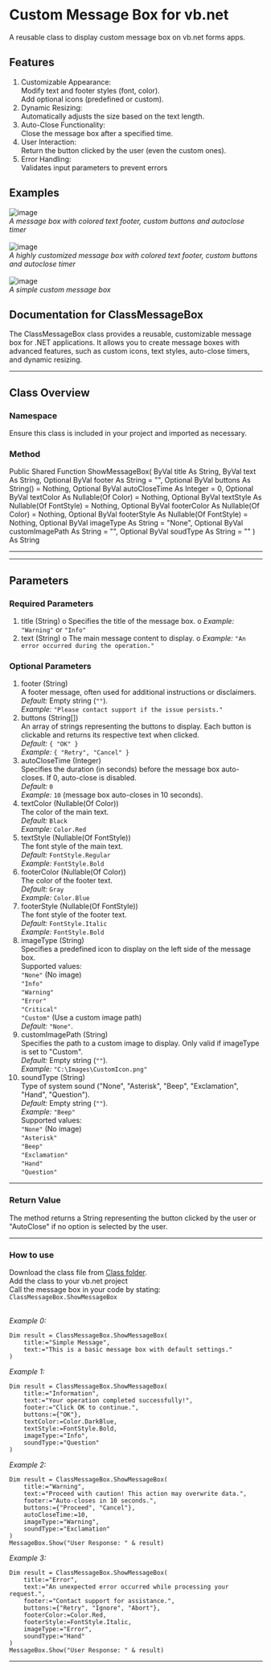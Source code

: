 # Custom Message Box for vb.net
A reusable class to display custom message box on vb.net forms apps.
## Features
1.	Customizable Appearance:
<br>	Modify text and footer styles (font, color).
<br>	Add optional icons (predefined or custom).
2.	Dynamic Resizing:
<br>	Automatically adjusts the size based on the text length.
3.	Auto-Close Functionality:
<br>	Close the message box after a specified time.
4.	User Interaction:
<br>	Return the button clicked by the user (even the custom ones).
5.	Error Handling:
<br>	Validates input parameters to prevent errors

## Examples
![image](https://github.com/user-attachments/assets/3a1dad19-6f78-4174-90c9-d5d9044379ba)\
*A message box with colored text footer, custom buttons and autoclose timer*\
<br>
![image](https://github.com/user-attachments/assets/3f58a5dc-5b83-4da2-92c8-a18318185f0e)\
*A highly customized message box with colored text footer, custom buttons and autoclose timer*\
<br>
![image](https://github.com/user-attachments/assets/0ad7b0ec-8a4c-4430-878e-e65a4aa78574)\
*A simple custom message box*
<br>
## Documentation for ClassMessageBox
The ClassMessageBox class provides a reusable, customizable message box for .NET applications. It allows you to create message boxes with advanced features, such as custom icons, text styles, auto-close timers, and dynamic resizing.
________________________________________________________________________________________________________________________
## Class Overview
### Namespace
Ensure this class is included in your project and imported as necessary.
### Method
Public Shared Function ShowMessageBox(
    ByVal title As String,
    ByVal text As String,
    Optional ByVal footer As String = "",
    Optional ByVal buttons As String() = Nothing,
    Optional ByVal autoCloseTime As Integer = 0,
    Optional ByVal textColor As Nullable(Of Color) = Nothing,
    Optional ByVal textStyle As Nullable(Of FontStyle) = Nothing,
    Optional ByVal footerColor As Nullable(Of Color) = Nothing,
    Optional ByVal footerStyle As Nullable(Of FontStyle) = Nothing,
    Optional ByVal imageType As String = "None",
    Optional ByVal customImagePath As String = "",
    Optional ByVal soudType As String = ""
) As String

---

________________________________________________________________________________________________________________________
## Parameters
### Required Parameters
1.	title (String)
o	Specifies the title of the message box.
o	*Example:* `"Warning"` or `"Info"`
2.	text (String)
o	The main message content to display.
o	*Example:* `"An error occurred during the operation."`

### Optional Parameters
1.	footer (String)
<br>	A footer message, often used for additional instructions or disclaimers.
<br>	*Default:* Empty string (`""`).
<br>	*Example:* `"Please contact support if the issue persists."`
2.	buttons (String[])
<br>	An array of strings representing the buttons to display. Each button is clickable and returns its respective text when clicked.
<br>	*Default:* `{ "OK" }`
<br>	*Example:* `{ "Retry", "Cancel" }`
3.	autoCloseTime (Integer)
<br>	Specifies the duration (in seconds) before the message box auto-closes. If 0, auto-close is disabled.
<br>	*Default:* `0`
<br>	*Example:* `10` (message box auto-closes in 10 seconds).
4.	textColor (Nullable(Of Color))
<br>	The color of the main text.
<br>	*Default:* `Black`
<br>	*Example:* `Color.Red`
5.	textStyle (Nullable(Of FontStyle))
<br>	The font style of the main text.
<br>	*Default:* `FontStyle.Regular`
<br>	*Example:* `FontStyle.Bold`
6.	footerColor (Nullable(Of Color))
<br>	The color of the footer text.
<br>	*Default:* `Gray`
<br>	*Example:* `Color.Blue`
7.	footerStyle (Nullable(Of FontStyle))
<br>	The font style of the footer text.
<br>	*Default:* `FontStyle.Italic`
<br>	*Example:* `FontStyle.Bold`
8.	imageType (String)
<br>	Specifies a predefined icon to display on the left side of the message box.
<br>	Supported values: 
<br>	`"None"` (No image)
<br>	`"Info"`
<br>	`"Warning"`
<br>	`"Error"`
<br>	`"Critical"`
<br>	`"Custom"` (Use a custom image path)
<br>	*Default:* `"None"`.
9.	customImagePath (String)
<br>	Specifies the path to a custom image to display. Only valid if imageType is set to "Custom".
<br>	*Default:* Empty string (`""`).
<br>	*Example:* `"C:\Images\CustomIcon.png"`
10.	 soundType (String)
<br>	Type of system sound ("None", "Asterisk", "Beep", "Exclamation", "Hand", "Question").
<br>	*Default:* Empty string (`""`).
<br>	*Example:* `"Beep"`
<br>	Supported values: 
<br>	`"None"` (No image)
<br>	`"Asterisk"`
<br>	`"Beep"`
<br>	`"Exclamation"`
<br>	`"Hand"`
<br>	`"Question"`
________________________________________________________________________________________________________________________
### Return Value
The method returns a String representing the button clicked by the user or "AutoClose" if no option is selected by the user.
________________________________________________________________________________________________________________________
### How to use
Download the class file from [Class folder](https://github.com/limbo666/Custom-Message-Box-for-vb.net/tree/main/Class).<br>
Add the class to your vb.net project\
Call the message box in your code by stating:  `ClassMessageBox.ShowMessageBox`\
<br>

*Example 0:* 
```
Dim result = ClassMessageBox.ShowMessageBox(
    title:="Simple Message",
    text:="This is a basic message box with default settings."
)
```



*Example 1:* 
```
Dim result = ClassMessageBox.ShowMessageBox(
    title:="Information",
    text:="Your operation completed successfully!",
    footer:="Click OK to continue.",
    buttons:={"OK"},
    textColor:=Color.DarkBlue,
    textStyle:=FontStyle.Bold,
    imageType:="Info",
    soundType:="Question"
)
```

*Example 2:* 
```
Dim result = ClassMessageBox.ShowMessageBox(
    title:="Warning",
    text:="Proceed with caution! This action may overwrite data.",
    footer:="Auto-closes in 10 seconds.",
    buttons:={"Proceed", "Cancel"},
    autoCloseTime:=10,
    imageType:="Warning",
    soundType:="Exclamation"
)
MessageBox.Show("User Response: " & result)
```

*Example 3:* 
```
Dim result = ClassMessageBox.ShowMessageBox(
    title:="Error",
    text:="An unexpected error occurred while processing your request.",
    footer:="Contact support for assistance.",
    buttons:={"Retry", "Ignore", "Abort"},
    footerColor:=Color.Red,
    footerStyle:=FontStyle.Italic,
    imageType:="Error",
    soundType:="Hand"
)
MessageBox.Show("User Response: " & result)
```

________________________________________________________________________________________________________________________

